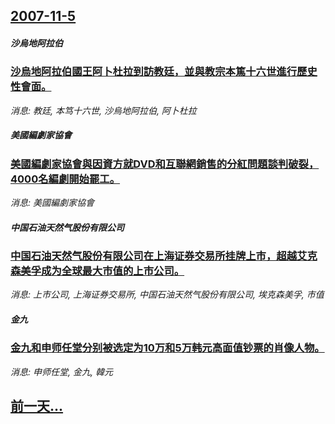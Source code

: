 ## [2007-11-5](/news/2007/11/5/index.md)

##### 沙烏地阿拉伯
### [沙烏地阿拉伯國王阿卜杜拉到訪教廷，並與教宗本篤十六世進行歷史性會面。](/news/2007/11/5/沙烏地阿拉伯國王阿卜杜拉到訪教廷-並與教宗本篤十六世進行歷史性會面.md)
_消息: 教廷, 本笃十六世, 沙烏地阿拉伯, 阿卜杜拉_

##### 美國編劇家協會
### [美國編劇家協會與因資方就DVD和互聯網銷售的分紅問題談判破裂，4000名編劇開始罷工。](/news/2007/11/5/美國編劇家協會與因資方就DVD和互聯網銷售的分紅問題談判破裂-4000名編劇開始罷工.md)
_消息: 美國編劇家協會_

##### 中国石油天然气股份有限公司
### [中国石油天然气股份有限公司在上海证券交易所挂牌上市，超越艾克森美孚成为全球最大市值的上市公司。](/news/2007/11/5/中国石油天然气股份有限公司在上海证券交易所挂牌上市-超越艾克森美孚成为全球最大市值的上市公司.md)
_消息: 上市公司, 上海证券交易所, 中国石油天然气股份有限公司, 埃克森美孚, 市值_

##### 金九
### [金九和申师任堂分别被选定为10万和5万韩元高面值钞票的肖像人物。](/news/2007/11/5/金九和申师任堂分别被选定为10万和5万韩元高面值钞票的肖像人物.md)
_消息: 申师任堂, 金九, 韓元_

## [前一天...](/news/2007/11/4/index.md)

